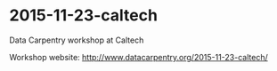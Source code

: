 # 2015-11-23-caltech
Data Carpentry workshop at Caltech

Workshop website: http://www.datacarpentry.org/2015-11-23-caltech/